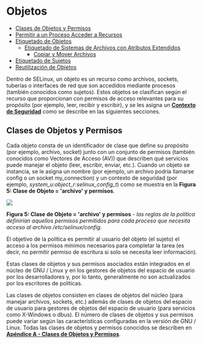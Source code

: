 # Objetos

- [Clases de Objetos y Permisos](#object-classes-and-permissions)
- [Permitir a un Proceso Acceder a Recursos](#allowing-a-process-access-to-resources)
- [Etiquetado de Objetos](#labeling-objects)
  - [Etiquetado de Sistemas de Archivos con Atributos Extendidos](#labeling-extended-attribute-filesystems)
    - [Copiar y Mover Archivos](#copying-and-moving-files)
- [Etiquetado de Sujetos](#labeling-subjects)
- [Reutilización de Objetos](#object-reuse)

Dentro de SELinux, un objeto es un recurso como archivos, sockets, tuberías o interfaces de red que son accedidos mediante procesos (también conocidos como sujetos). Estos objetos se clasifican según el 
recurso que proporcionan con permisos de acceso relevantes para su propósito (por ejemplo, leer, recibir y escribir), y se les asigna un [**Contexto de Seguridad**](security_context.md#security-context) como
se describe en las siguientes secciones.

## Clases de Objetos y Permisos

Cada objeto consta de un identificador de clase que define su propósito (por ejemplo, archivo, socket) junto con un conjunto de permisos (también conocidos como Vectores de Acceso (AV)) que describen qué 
servicios puede manejar el objeto (leer, escribir, enviar, etc.). Cuando un objeto se instancia, se le asigna un nombre (por ejemplo, un archivo podría llamarse config o un socket my_connection) y un 
contexto de seguridad (por ejemplo, *system_u:object_r:selinux_config_t*) como se muestra en la **Figura 5: Clase de Objeto = 'archivo' y permisos**.

![](./images/5-object-class.png)

**Figura 5: Clase de Objeto = 'archivo' y permisos** - *las reglas de la política definirían aquellos permisos permitidos para cada proceso que necesita acceso al archivo /etc/selinux/config.*

El objetivo de la política es permitir al usuario del objeto (el sujeto) el acceso a los permisos mínimos necesarios para completar la tarea (es decir, no permitir permiso de escritura si solo se necesita 
leer información).

Estas clases de objetos y sus permisos asociados están integrados en el núcleo de GNU / Linux y en los gestores de objetos del espacio de usuario por los desarrolladores y, por lo tanto, generalmente no son 
actualizados por los escritores de políticas.

Las clases de objetos consisten en clases de objetos del núcleo (para manejar archivos, sockets, etc.) además de clases de objetos del espacio de usuario para gestores de objetos del espacio de usuario 
(para servicios como X-Windows o dbus). El número de clases de objetos y sus permisos puede variar según las características configuradas en la versión de GNU / Linux. Todas las clases de objetos y 
permisos conocidos se describen en [**Apéndice A - Clases de Objetos y Permisos**](object_classes_permissions.md#appendix-a---object-classes-and-permissions).
